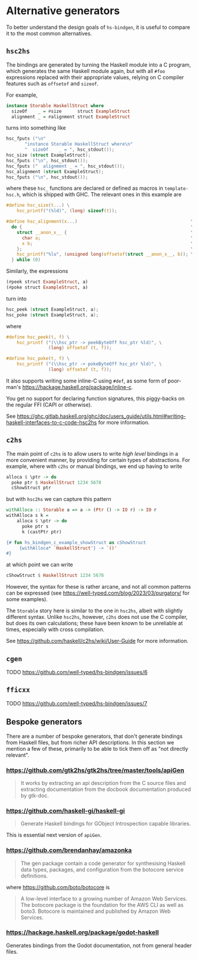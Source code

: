 # Alternative generators

To better understand the design goals of `hs-bindgen`, it is useful to compare
it to the most common alternatives.

## `hsc2hs`

The bindings are generated by turning the Haskell module into a C program, which
generates the same Haskell module again, but with all `#foo` expressions
replaced with their appropriate values, relying on C compiler features such as
`offsetof` and `sizeof`.

For example,

```haskell
instance Storable HaskellStruct where
  sizeOf    _ = #size      struct ExampleStruct
  alignment _ = #alignment struct ExampleStruct
```

turns into something like

```c
hsc_fputs ("\n"
       "instance Storable HaskellStruct where\n"
       "  sizeOf    _ = ", hsc_stdout());
hsc_size (struct ExampleStruct);
hsc_fputs ("\n", hsc_stdout());
hsc_fputs ("  alignment _ = ", hsc_stdout());
hsc_alignment (struct ExampleStruct);
hsc_fputs ("\n", hsc_stdout());
```

where these `hsc_` functions are declared or defined as macros in
`template-hsc.h`, which is shipped with GHC. The relevant ones in this
example are

```c
#define hsc_size(t...) \
    hsc_printf("(%ld)", (long) sizeof(t));

#define hsc_alignment(x...)                                           \
  do {                                                                \
    struct __anon_x__ {                                               \
      char a;                                                         \
      x b;                                                            \
    };                                                                \
    hsc_printf("%lu", (unsigned long)offsetof(struct __anon_x__, b)); \
  } while (0)
```

Similarly, the expressions

```haskell
(#peek struct ExampleStruct, a)
(#poke struct ExampleStruct, a)
```

turn into

```c
hsc_peek (struct ExampleStruct, a);
hsc_poke (struct ExampleStruct, a);
```

where

```c
#define hsc_peek(t, f) \
    hsc_printf ("(\\hsc_ptr -> peekByteOff hsc_ptr %ld)", \
                (long) offsetof (t, f));

#define hsc_poke(t, f) \
    hsc_printf ("(\\hsc_ptr -> pokeByteOff hsc_ptr %ld)", \
                (long) offsetof (t, f));
```

It also supports writing some inline-C using `#def`, as some form of poor-man's
<https://hackage.haskell.org/package/inline-c>.

You get no support for declaring function signatures, this piggy-backs on the
regular FFI (CAPI or otherwise).

See https://ghc.gitlab.haskell.org/ghc/doc/users_guide/utils.html#writing-haskell-interfaces-to-c-code-hsc2hs for more information.

## `c2hs`

The main point of `c2hs` is to allow users to write _high level_ bindings in
a more convenient manner, by providing for certain types of abstractions.
For example, where with `c2hs` or manual bindings, we end up having to write

```haskell
alloca $ \ptr -> do
  poke ptr $ HaskellStruct 1234 5678
  cShowStruct ptr
```

but with `hsc2hs` we can capture this pattern

```haskell
withAlloca :: Storable a => a -> (Ptr () -> IO r) -> IO r
withAlloca s k =
    alloca $ \ptr -> do
      poke ptr s
      k (castPtr ptr)

{# fun hs_bindgen_c_example_showStruct as cShowStruct
     {withAlloca* `HaskellStruct'} -> `()'
#}
```

at which point we can write

```haskell
cShowStruct $ HaskellStruct 1234 5678
```

However, the syntax for these is rather arcane, and not all common patterns can
be expressed (see https://well-typed.com/blog/2023/03/purgatory/ for some
examples).

The `Storable` story here is similar to the one in `hsc2hs`, albeit with
slightly different syntax. Unlike `hsc2hs`, however, `c2hs` does not use the C
compiler, but does its own calculations; these have been known to be unreliable
at times, especially with cross compilation.

See https://github.com/haskell/c2hs/wiki/User-Guide for more information.

## `cgen`

TODO <https://github.com/well-typed/hs-bindgen/issues/6>

## `fficxx`

TODO <https://github.com/well-typed/hs-bindgen/issues/7>

## Bespoke generators

There are a number of bespoke generators, that don't generate bindings from
Haskell files, but from richer API descriptions. In this section we mention a
few of these, primarily to be able to tick them off as "not directly relevant".

### https://github.com/gtk2hs/gtk2hs/tree/master/tools/apiGen

> It works by extracting an api description from the C source files and
> extracting documentation from the docbook documentation produced by gtk-doc.

### https://github.com/haskell-gi/haskell-gi

> Generate Haskell bindings for GObject Introspection capable libraries.

This is essential next version of `apiGen`.

### https://github.com/brendanhay/amazonka

> The gen package contain a code generator for synthesising Haskell data types,
> packages, and configuration from the botocore service definitions.

where https://github.com/boto/botocore is

> A low-level interface to a growing number of Amazon Web Services. The botocore
> package is the foundation for the AWS CLI as well as boto3. Botocore is
> maintained and published by Amazon Web Services.

### https://hackage.haskell.org/package/godot-haskell

Generates bindings from the Godot documentation, not from general header files.
